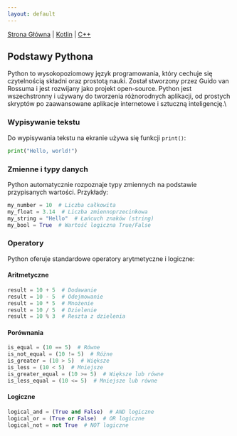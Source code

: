 ```yaml
---
layout: default
---
```

[Strona Główna](index.md) | [Kotlin](Kotlin.md) | [C++](C++.md)

## Podstawy Pythona

Python to wysokopoziomowy język programowania, który cechuje się czytelnością składni oraz prostotą nauki. Został stworzony przez Guido van Rossuma i jest rozwijany jako projekt open-source. Python jest wszechstronny i używany do tworzenia różnorodnych aplikacji, od prostych skryptów po zaawansowane aplikacje internetowe i sztuczną inteligencję.\

### Wypisywanie tekstu

Do wypisywania tekstu na ekranie używa się funkcji `print()`:

```python
print("Hello, world!")
```
### Zmienne i typy danych

Python automatycznie rozpoznaje typy zmiennych na podstawie przypisanych wartości. Przykłady:

```python
my_number = 10  # Liczba całkowita
my_float = 3.14  # Liczba zmiennoprzecinkowa
my_string = "Hello"  # Łańcuch znaków (string)
my_bool = True  # Wartość logiczna True/False
```
### Operatory

Python oferuje standardowe operatory arytmetyczne i logiczne:

#### Aritmetyczne

```python
result = 10 + 5  # Dodawanie
result = 10 - 5  # Odejmowanie
result = 10 * 5  # Mnożenie
result = 10 / 5  # Dzielenie
result = 10 % 3  # Reszta z dzielenia
```
#### Porównania
```python
is_equal = (10 == 5)  # Równe
is_not_equal = (10 != 5)  # Różne
is_greater = (10 > 5)  # Większe
is_less = (10 < 5)  # Mniejsze
is_greater_equal = (10 >= 5)  # Większe lub równe
is_less_equal = (10 <= 5)  # Mniejsze lub równe
```
#### Logiczne
```python
logical_and = (True and False)  # AND logiczne
logical_or = (True or False)  # OR logiczne
logical_not = not True  # NOT logiczne

```

